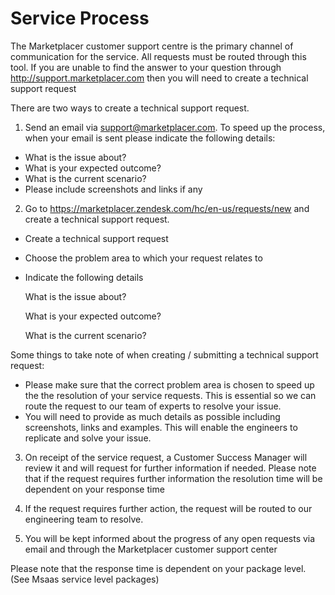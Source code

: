 # Service Process

The Marketplacer customer support centre is the primary channel of communication for the service.  All requests must be routed through this tool.  If you are unable to find the answer to your question through http://support.marketplacer.com then you will need to create a technical support request

There are two ways to create a technical support request.  

1. Send an email via support@marketplacer.com.  To speed up the process, when your email is sent please indicate the following details:

- What is the issue about?
- What is your expected outcome?
- What is the current scenario?
- Please include screenshots and links if any

2. Go to https://marketplacer.zendesk.com/hc/en-us/requests/new and create a technical support request.  

- Create a technical support request
- Choose the problem area to which your request relates to
- Indicate the following details
  
  What is the issue about?
  
  What is your expected outcome?
  
  What is the current scenario?
 

Some things to take note of when creating / submitting a technical support request:

- Please make sure that the correct problem area is chosen to speed up the the resolution of your service requests.  This is essential so we can route the request to our team of experts to resolve your issue.  
- You will need to provide as much details as possible including screenshots, links and examples.  This will enable the engineers to replicate and solve your issue.

3. On receipt of the service request, a Customer Success Manager will review it and will request for further information if needed.  Please note that if the request requires further information the resolution time will be dependent on your response time

4. If the request requires  further action, the request will be routed to our engineering team to resolve.

5. You will be kept informed about the progress of any open requests via email and through the Marketplacer customer support center

Please note that the response time is dependent on your package level.  (See Msaas service level packages)
